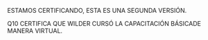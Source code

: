 ESTAMOS CERTIFICANDO, ESTA ES UNA SEGUNDA VERSIÓN.


Q10 CERTIFICA QUE WILDER CURSÓ LA CAPACITACIÓN BÁSICADE MANERA VIRTUAL.


                    
